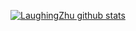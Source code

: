 [![LaughingZhu github stats](https://github-readme-stats.vercel.app/api?username=LaughingZhu&theme=dracula&show_icons=true&card_width=100%&count_private=true)](https://github.com/anuraghazra/github-readme-stats)

<!--
**LaughingZhu/LaughingZhu** is a ✨ _special_ ✨ repository because its `README.md` (this file) appears on your GitHub profile.

Here are some ideas to get you started:

- 🔭 I’m currently working on ...
- 🌱 I’m currently learning ...
- 👯 I’m looking to collaborate on ...
- 🤔 I’m looking for help with ...
- 💬 Ask me about ...
- 📫 How to reach me: ...
- 😄 Pronouns: ...
- ⚡ Fun fact: ...
-->
